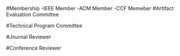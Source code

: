 #Membership
-IEEE Member
-ACM Member
-CCF Memeber
#Artifact Evaluation Committee

#Technical Program Committee

#Journal Reviewer

#Conference Reviewer


